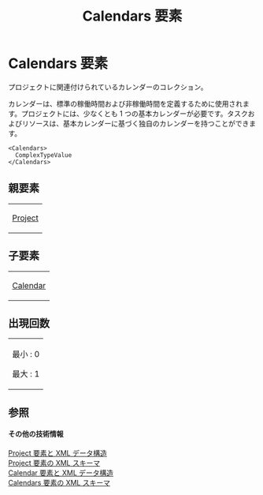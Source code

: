 ﻿---
title: Calendars 要素
TOCTitle: Calendars 要素
ms:assetid: 5003728c-292f-45ba-83a9-c1b78cdc45f4
ms:mtpsurl: https://msdn.microsoft.com/ja-jp/library/Bb968499(v=office.12)
ms:contentKeyID: 16736931
ms.date: 06/30/2008
mtps_version: v=office.12
ms.translationtype: HT
---

# Calendars 要素

プロジェクトに関連付けられているカレンダーのコレクション。

カレンダーは、標準の稼働時間および非稼働時間を定義するために使用されます。プロジェクトには、少なくとも 1 つの基本カレンダーが必要です。タスクおよびリソースは、基本カレンダーに基づく独自のカレンダーを持つことができます。

    <Calendars>
      ComplexTypeValue
    </Calendars>

## 親要素

<table>
<colgroup>
<col style="width: 100%" />
</colgroup>
<tbody>
<tr class="odd">
<td><p><a href="project-element.md">Project</a></p></td>
</tr>
</tbody>
</table>


## 子要素


<table>
<colgroup>
<col style="width: 100%" />
</colgroup>
<tbody>
<tr class="odd">
<td><p><a href="calendar-element.md">Calendar</a></p></td>
</tr>
</tbody>
</table>


## 出現回数

<table>
<colgroup>
<col style="width: 100%" />
</colgroup>
<tbody>
<tr class="odd">
<td><p>最小 : 0</p>
<p>最大 : 1</p></td>
</tr>
</tbody>
</table>


## 参照

#### その他の技術情報

[Project 要素と XML データ構造](project-elements-and-xml-structure.md)  
[Project 要素の XML スキーマ](xml-schema-for-the-project-element.md)  
[Calendar 要素と XML データ構造](calendar-elements-and-xml-structure.md)  
[Calendars 要素の XML スキーマ](xml-schema-for-the-calendars-element.md)

